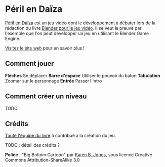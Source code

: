 Péril en Daïza
==============

[Péril en Daïza](http://perilendaiza.com/) est un jeu vidéo dont le développement à débuter lors de la rédaction du livre [Blender pour le jeu vidéo](http://fr.flossmanuals.net/blender-pour-le-jeu-video/). Il se veut la preuve par l'exemple que l'on peut développer un jeu en utilisant le Blender Game Engine.

[Visitez le site web](http://perilendaiza.com/) pour en savoir plus !

Comment jouer
-------------

**Flèches** Se déplacer
**Barre d'espace** Utiliser le pouvoir du baton
**Tabulation** Zoomer sur le personnage
**Entrée** Passer l'intro

Comment créer un niveau
-----------------------

TODO

Crédits
-------

[Toute l'équipe du livre](http://fr.flossmanuals.net/blender-pour-le-jeu-video/ch042_a-propos) à contribué à la création du jeu.

TODO : détail des crédits ?

**Police** : "Big Bottom Cartoon" par [Karen B. Jones](http://karenbjones.com/), sous licence Creative Commons Attribution-ShareAlike 3.0
